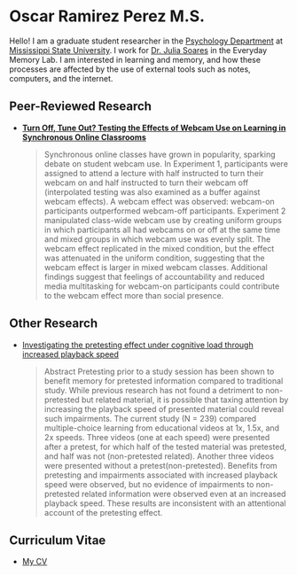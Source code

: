 
# Oscar Ramirez Perez M.S.

Hello! I am a graduate student researcher in the [Psychology Department](https://www.psychology.msstate.edu/) at [Mississippi State University](https://www.msstate.edu/). I work for [Dr. Julia Soares](https://www.psychology.msstate.edu/directory/jsoares) in the Everyday Memory Lab. I am interested in learning and memory, and how these processes are affected by the use of external tools such as notes, computers, and the internet.

## Peer-Reviewed Research

* [**Turn Off, Tune Out? Testing the Effects of Webcam Use on Learning in Synchronous Online Classrooms**](https://static1.squarespace.com/static/504170d6e4b0b97fe5a59760/t/67090bdc7968744e4dcd99fd/1728646109090/Perez+-+2024+-+Turn+Off%2C+Tune+Out+Testing+the+Effects+of+Webcam+Use.pdf)

    > Synchronous online classes have grown in popularity, sparking debate on student webcam use. In Experiment 1, participants were assigned to attend a lecture with half instructed to turn their webcam on and half instructed to turn their webcam off (interpolated testing was also examined as a buffer against webcam effects). A webcam effect was observed: webcam-on participants outperformed webcam-off participants. Experiment 2 manipulated class-wide webcam use by creating uniform groups in which participants all had webcams on or off at the same time and mixed groups in which webcam use was evenly split. The webcam effect replicated in the mixed condition, but the effect was attenuated in the uniform condition, suggesting that the webcam effect is larger in mixed webcam classes. Additional findings suggest that feelings of accountability and reduced media multitasking for webcam-on participants could contribute to the webcam effect more than social presence.

## Other Research

* [Investigating the pretesting effect under cognitive load through increased playback speed](https://scholarsjunction.msstate.edu/td/6162/)

    > Abstract Pretesting prior to a study session has been shown to benefit memory for pretested information compared to traditional study. While previous research has not found a detriment to non-pretested but related material, it is possible that taxing attention by increasing the playback speed of presented material could reveal such impairments. The current study (N = 239) compared multiple-choice learning from educational videos at 1x, 1.5x, and 2x speeds. Three videos (one at each speed) were presented after a pretest, for which half of the tested material was pretested, and half was not (non-pretested related). Another three videos were presented without a pretest(non-pretested). Benefits from pretesting and impairments associated with increased playback speed were observed, but no evidence of impairments to non-pretested related information were observed even at an increased playback speed. These results are inconsistent with an attentional account of the pretesting effect.

## Curriculum Vitae

* [My CV](https://github.com/osdramir/Information/blob/main/CV.03.31.2025.pdf)